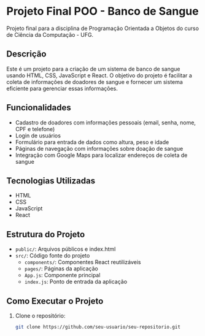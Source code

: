 # Projeto Final POO - Banco de Sangue
Projeto final para a disciplina de Programação Orientada a Objetos do curso de Ciência da Computação - UFG.

## Descrição
Este é um projeto para a criação de um sistema de banco de sangue usando HTML, CSS, JavaScript e React. O objetivo do projeto é facilitar a coleta de informações de doadores de sangue e fornecer um sistema eficiente para gerenciar essas informações.

## Funcionalidades
- Cadastro de doadores com informações pessoais (email, senha, nome, CPF e telefone)
- Login de usuários
- Formulário para entrada de dados como altura, peso e idade
- Páginas de navegação com informações sobre doação de sangue
- Integração com Google Maps para localizar endereços de coleta de sangue

## Tecnologias Utilizadas
- HTML
- CSS
- JavaScript
- React

## Estrutura do Projeto
- `public/`: Arquivos públicos e index.html
- `src/`: Código fonte do projeto
  - `components/`: Componentes React reutilizáveis
  - `pages/`: Páginas da aplicação
  - `App.js`: Componente principal
  - `index.js`: Ponto de entrada da aplicação

## Como Executar o Projeto
1. Clone o repositório:
   ```bash
   git clone https://github.com/seu-usuario/seu-repositorio.git


